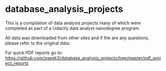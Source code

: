 # database_analysis_projects

This is a compilation of data analysis projects many of which were completed as part of a Udacity data analyst nanodegree program.  

All data was downloaded from other sites and if the are any questions, please refer to the original data.

For quick PDF reports go to:  https://github.com/zgeek3/database_analysis_projects/tree/master/pdf_project_reports

